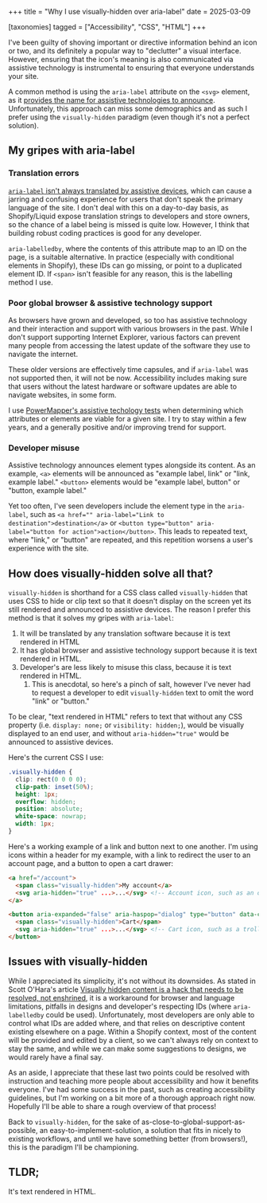 +++
title = "Why I use visually-hidden over aria-label"
date = 2025-03-09

[taxonomies]
tagged = ["Accessibility", "CSS", "HTML"]
+++

I've been guilty of shoving important or directive information behind an icon or two, and its definitely a popular way to "declutter" a visual interface. However, ensuring that the icon's meaning is also communicated via assistive technology is instrumental to ensuring that everyone understands your site.

A common method is using the `aria-label` attribute on the `<svg>` element, as it [provides the name for assistive technologies to announce](https://developer.mozilla.org/en-US/docs/Web/Accessibility/ARIA/Attributes/aria-label). Unfortunately, this approach can miss some demographics and as such I prefer using the `visually-hidden` paradigm (even though it's not a perfect solution).
## My gripes with aria-label
### Translation errors
[`aria-label` isn't always translated by assistive devices](https://adrianroselli.com/2019/11/aria-label-does-not-translate.html), which can cause a jarring and confusing experience for users that don't speak the primary language of the site. I don't deal with this on a day-to-day basis, as Shopify/Liquid expose translation strings to developers and store owners, so the chance of a label being is missed is quite low. However, I think that building robust coding practices is good for any developer.

`aria-labelledby`, where the contents of this attribute map to an ID on the page, is a suitable alternative. In practice (especially with conditional elements in Shopify), these IDs can go missing, or point to a duplicated element ID. If `<span>` isn't feasible for any reason, this is the labelling method I use.
### Poor global browser & assistive technology support
As browsers have grown and developed, so too has assistive technology and their interaction and support with various browsers in the past. While I don't support supporting Internet Explorer, various factors can prevent many people from accessing the latest update of the software they use to navigate the internet.

These older versions are effectively time capsules, and if `aria-label` was not supported then, it will not be now. Accessibility includes making sure that users without the latest hardware or software updates are able to navigate websites, in some form.

I use [PowerMapper's assistive techology tests](https://www.powermapper.com/tests/) when determining which attributes or elements are viable for a given site. I try to stay within a few years, and a generally positive and/or improving trend for support.
### Developer misuse
Assistive technology announces element types alongside its content. As an example, `<a>` elements will be announced as "example label, link" or "link, example label." `<button>` elements would be "example label, button" or "button, example label."

Yet too often, I've seen developers include the element type in the `aria-label`, such as `<a href="" aria-label="Link to destination">destination</a>` or `<button type="button" aria-label="button for action">action</button>`. This leads to repeated text, where "link," or "button" are repeated, and this repetition worsens a user's experience with the site.
## How does visually-hidden solve all that?
`visually-hidden` is shorthand for a CSS class called `visually-hidden` that uses CSS to hide or clip text so that it doesn't display on the screen yet its still rendered and announced to assistive devices. The reason I prefer this method is that it solves my gripes with `aria-label`:

1. It will be translated by any translation software because it is text rendered in HTML
2. It has global browser and assistive technology support because it is text rendered in HTML.
3. Developer's are less likely to misuse this class, because it is text rendered in HTML.
	1. This is anecdotal, so here's a pinch of salt, however I've never had to request a developer to edit `visually-hidden` text to omit the word "link" or "button."

To be clear, "text rendered in HTML" refers to text that without any CSS property (i.e. `display: none;` or `visibility: hidden;`), would be visually displayed to an end user, and without `aria-hidden="true"` would be announced to assistive devices.

Here's the current CSS I use:
```css
.visually-hidden {
  clip: rect(0 0 0 0);
  clip-path: inset(50%);
  height: 1px;
  overflow: hidden;
  position: absolute;
  white-space: nowrap;
  width: 1px;
}
```

Here's a working example of a link and button next to one another. I'm using icons within a header for my example, with a link to redirect the user to an account page, and a button to open a cart drawer:
```html
<a href="/account">
  <span class="visually-hidden">My account</a>
  <svg aria-hidden="true" ...>...</svg> <!-- Account icon, such as an outline of a person -->
</a>

<button aria-expanded="false" aria-haspop="dialog" type="button" data-cart-drawer>
  <span class="visually-hidden">Cart</span>
  <svg aria-hidden="true" ...>...</svg> <!-- Cart icon, such as a trolley or bag -->
</button>
```
## Issues with visually-hidden
While I appreciated its simplicity, it's not without its downsides. As stated in Scott O'Hara's article [Visually hidden content is a hack that needs to be resolved, not enshrined](https://www.scottohara.me/blog/2023/03/21/visually-hidden-hack.html), it is a workaround for browser and language limitations, pitfalls in designs and developer's respecting IDs (where `aria-labelledby` could be used). Unfortunately, most developers are only able to control what IDs are added where, and that relies on descriptive content existing elsewhere on a page. Within a Shopify context, most of the content will be provided and edited by a client, so we can't always rely on context to stay the same, and while we can make some suggestions to designs, we would rarely have a final say.

As an aside, I appreciate that these last two points could be resolved with instruction and teaching more people about accessibility and how it benefits everyone. I've had some success in the past, such as creating accessibility guidelines, but I'm working on a bit more of a thorough approach right now. Hopefully I'll be able to share a rough overview of that process!

Back to `visually-hidden`, for the sake of as-close-to-global-support-as-possible, an easy-to-implement-solution, a solution that fits in nicely to existing workflows, and until we have something better (from browsers!), this is the paradigm I'll be championing.
## TLDR; 

It's text rendered in HTML.